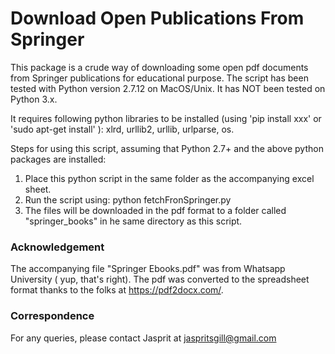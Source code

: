 # Download Open Publications From Springer
This package is a crude way of downloading some open pdf documents from Springer publications for educational purpose. The script has been tested with Python version 2.7.12 on MacOS/Unix. It has NOT been tested on Python 3.x.

It requires following python libraries to be installed (using 'pip install xxx' or 'sudo apt-get install' ):
xlrd, urllib2, urllib, urlparse, os.

Steps for using this script, assuming that Python 2.7+ and the above python packages are installed:
1. Place this python script in the same folder as the accompanying excel sheet.
2. Run the script using:
    python fetchFronSpringer.py
3. The files will be downloaded in the pdf format to a folder called "springer_books" in he same
    directory as this script.

### Acknowledgement
The accompanying file "Springer Ebooks.pdf" was from Whatsapp University ( yup, that's right). The pdf was converted to the spreadsheet format thanks to the folks at https://pdf2docx.com/.

### Correspondence
For any queries, please contact Jasprit at jaspritsgill@gmail.com
